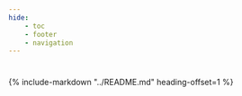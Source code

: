 ```yaml
---
hide:
    - toc
    - footer
    - navigation
---
```



#

{%
   include-markdown "../README.md"
   heading-offset=1
%}
